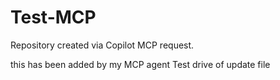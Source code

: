 # Test-MCP
Repository created via Copilot MCP request.

this has been added by my MCP agent
Test drive of update file